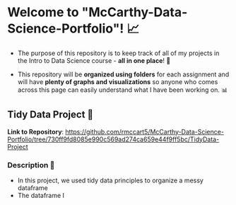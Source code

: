 # Welcome to "McCarthy-Data-Science-Portfolio"! 📈
 + The purpose of this repository is to keep track of all of my projects in the Intro to Data Science course - **all in one place**! 📂
 
 + This repository will be **organized using folders** for each assignment and will have **plenty of graphs and visualizations** so anyone who comes across this page can easily understand what I have been working on. 📊

## Tidy Data Project 🧮
**Link to Repository**: https://github.com/rmccart5/McCarthy-Data-Science-Portfolio/tree/730ff9fd8085e990c569ad274ca659e44f9ff5bc/TidyData-Project
### Description 📝
* In this project, we used tidy data principles to organize a messy dataframe
* The dataframe I 


